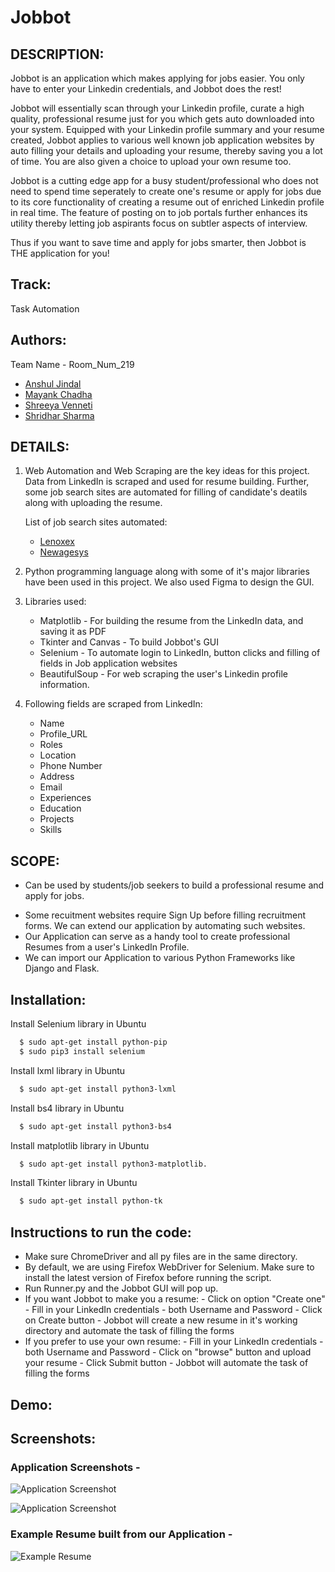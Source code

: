 # Jobbot

## DESCRIPTION:

Jobbot is an application which makes applying for jobs easier. You only have to enter your Linkedin credentials, and Jobbot does the rest!

Jobbot will essentially scan through your Linkedin profile, curate a high quality, professional resume just for you which gets auto downloaded into your system. Equipped with your Linkedin profile summary and your resume created, Jobbot applies to various well known job application websites by auto filling your details and uploading your resume, thereby saving you a lot of time. You are also given a choice to upload your own resume too. 

Jobbot is a cutting edge app for a busy student/professional who does not need to  spend time seperately to create one's resume or apply for jobs due to its core functionality of creating a resume out of enriched Linkedin profile in real time. The feature of posting on to job portals further enhances its utility thereby letting job aspirants focus on subtler aspects of interview.

Thus if you want to save time and apply for jobs smarter, then Jobbot is THE application for you!

## Track:
Task Automation

## Authors:
Team Name - Room_Num_219
- [Anshul Jindal](https://github.com/anshul-iiitb16)
- [Mayank Chadha](https://github.com/mayankchadha16)
- [Shreeya Venneti](https://github.com/ShreeyaVenneti)
- [Shridhar Sharma](https://github.com/Shridhar2602)

## DETAILS:

1. Web Automation and Web Scraping are the key ideas for this project. Data from LinkedIn is scraped and used for resume building. Further, some job search sites are automated for filling of candidate's deatils along with uploading the resume.

	List of job search sites automated:
	- [Lenoxex](https://lenoxexsearch.com/submit-resume/)
	- [Newagesys](https://www.newagesys.com/submit_resume.php)

2.  Python programming language along with some of it's major libraries have been used in this project. We also used Figma to design the GUI.

3. Libraries used:
	- Matplotlib - For building the resume from the LinkedIn data, and saving it as PDF
	- Tkinter and Canvas - To build Jobbot's GUI
	- Selenium - To automate login to LinkedIn, button clicks and filling of fields in Job application websites
	- BeautifulSoup - For web scraping the user's Linkedin profile information.
 
4. Following fields are scraped from LinkedIn:
	- Name
	- Profile_URL
	- Roles
	- Location
	- Phone Number
	- Address
	- Email
	- Experiences
	- Education
	- Projects
	- Skills				

## SCOPE:

- Can be used by students/job seekers to build a professional resume and apply for jobs.
<!-- - The application just needs Python to run -->
<!-- 
- We also plan to extend this application to be made available to Android and iOS devices in the future. -->
- Some recuitment websites require Sign Up before filling recruitment forms. We can extend our application by automating such websites.
- Our Application can serve as a handy tool to create professional Resumes from a user's LinkedIn Profile.
- We can import our Application to various Python Frameworks like Django and Flask.

## Installation:

Install Selenium library in Ubuntu

```bash
  $ sudo apt-get install python-pip
  $ sudo pip3 install selenium
```

Install lxml library in Ubuntu

```bash
  $ sudo apt-get install python3-lxml
```

Install bs4 library in Ubuntu
```bash
  $ sudo apt-get install python3-bs4
```

Install matplotlib library in Ubuntu
```bash
  $ sudo apt-get install python3-matplotlib.
```

Install Tkinter library in Ubuntu
```bash
  $ sudo apt-get install python-tk
```

## Instructions to run the code:

- Make sure ChromeDriver and all py files are in the same directory.
- By default, we are using Firefox WebDriver for Selenium. Make sure to install the latest version of Firefox before running the script.
- Run Runner.py and the Jobbot GUI will pop up.
- If you want Jobbot to make you a resume:
		- Click on option "Create one"
		- Fill in your LinkedIn credentials - both Username and Password
		- Click on Create button
		- Jobbot will create a new resume in it's working directory and automate the task of filling the forms
- If you prefer to use your own resume:
		- Fill in your LinkedIn credentials - both Username and Password
		- Click on "browse" button and upload your resume
		- Click Submit button
		- Jobbot will automate the task of filling the forms

## Demo:

## Screenshots:
### Application Screenshots -
![Application Screenshot](https://user-images.githubusercontent.com/63835433/153752850-d8aee22b-e2b2-4bc5-b739-9bada1fa675d.png)

![Application Screenshot](https://user-images.githubusercontent.com/63835433/153752853-833d3aa3-d4db-491d-a2fe-e3278cbd904a.png)

### Example Resume built from our Application -
![Example Resume](https://user-images.githubusercontent.com/63835433/153753018-458df3c3-8db1-4398-a7d2-e8240cf8b97b.png)
